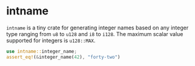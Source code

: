 # intname
`intname` is a tiny crate for generating integer names based on any integer type ranging from `u8` to `u128` and `i8` to `i128`.
The maximum scalar value supported for integers is `u128::MAX`.

```rust
use intname::integer_name;
assert_eq!(&integer_name(42), "forty-two")
```